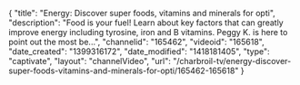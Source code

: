 {
    "title": "Energy: Discover super foods, vitamins and minerals for opti",
    "description": "Food is your fuel! Learn about key factors that can greatly improve energy including tyrosine, iron and B vitamins. Peggy K. is here to point out the most be...",
    "channelid": "165462",
    "videoid": "165618",
    "date_created": "1399316172",
    "date_modified": "1418181405",
    "type": "captivate",
    "layout": "channelVideo",
    "url": "\/charbroil-tv\/energy-discover-super-foods-vitamins-and-minerals-for-opti\/165462-165618"
}